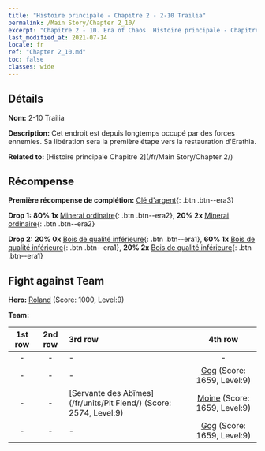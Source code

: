 ```yaml
---
title: "Histoire principale - Chapitre 2 - 2-10 Trailia"
permalink: /Main Story/Chapter 2_10/
excerpt: "Chapitre 2 - 10. Era of Chaos  Histoire principale - Chapitre 2_10. 2-10 Trailia"
last_modified_at: 2021-07-14
locale: fr
ref: "Chapter 2_10.md"
toc: false
classes: wide
---
```


## Détails

 **Nom:** 2-10 Trailia

 **Description:** Cet endroit est depuis longtemps occupé par des forces ennemies. Sa libération sera la première étape vers la restauration d'Erathia.

 **Related to:** [Histoire principale Chapitre 2](/fr/Main Story/Chapter 2/)

## Récompense

 **Première récompense de complétion:** [Clé d'argent](/ItemsFR/con_693/){: .btn .btn--era3}

 **Drop 1:** **80% 1x** [Minerai ordinaire](/ItemsFR/mat_6/){: .btn .btn--era2}, **20% 2x** [Minerai ordinaire](/ItemsFR/mat_6/){: .btn .btn--era2}

 **Drop 2:** **20% 0x** [Bois de qualité inférieure](/ItemsFR/mat_1/){: .btn .btn--era1}, **60% 1x** [Bois de qualité inférieure](/ItemsFR/mat_1/){: .btn .btn--era1}, **20% 2x** [Bois de qualité inférieure](/ItemsFR/mat_1/){: .btn .btn--era1}


## Fight against Team
 **Hero:** [Roland](/fr/heroes/Roland/) (Score: 1000, Level:9)

 **Team:**


  | 1st row | 2nd row | 3rd row | 4th row |
  |:----:|:----:|:----|:----:|
  | - | - | - | - |
  | - | - | - | [Gog](/fr/units/Gog/) (Score: 1659, Level:9)  |
  | - | - | [Servante des Abîmes](/fr/units/Pit Fiend/) (Score: 2574, Level:9)  | [Moine](/fr/units/Monk/) (Score: 1659, Level:9)  |
  | - | - | - | [Gog](/fr/units/Gog/) (Score: 1659, Level:9)  |


